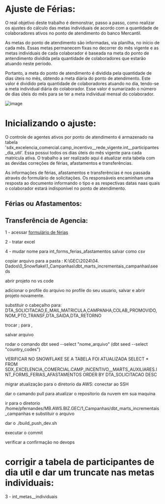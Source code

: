 # Ajuste de Férias:

O real objetivo deste trabalho é demonstrar, passo a passo, como realizar os ajustes do cálculo das metas individuais de acordo com a quantidade de colaboradores ativos no ponto de atendimento do banco Mercantil.

As metas do ponto de atendimento são informadas, via planilha, no início de cada mês. Essas metas permanecem fixas no decorrer do mês vigente e as metas individuais de cada colaborador é baseada na meta do ponto de antendimento dividida pela quantidade de colaboradores que estarão atuando neste período.

Portanto, a meta do ponto de atendimento é dividida pela quantidade de dias úteis no mês, obtendo a meta diária do ponto de atendimento. Este valor é dividido pela quantidade de colaboradores atuando no dia, tendo-se a meta individual diária do colaborador. Esse valor é sumarizado o número de dias úteis do mês para se ter a meta individual mensal do colaborador. 

![image](https://github.com/Banco-Mercantil/adjust_vacation/assets/88452990/5a8dbb72-5650-4002-b171-619e6c4500e4)


# Inicializando o ajuste:

O controle de agentes ativos por ponto de atendimento é armazenado na tabela 'sdx_excelencia_comercial.camp_incentivo__rede_vigente.int__participantes_dia_util'. Essa possui todos os dias úteis do mês vigente para cada matrícula ativa. O trabalho a ser realizado aqui é atualizar esta tabela com as devidas correções de férias, afastamentos e transferências.

As informações de férias, afastamentos e transferências é nos passada através do formulário de solicitações. Os responsáveis encaminham uma resposta ao documento informando o tipo e as respectivas datas naas quais o colaborador estará indisponível no ponto de atendimento.


## Férias ou Afastamentos:


## Transferência de Agencia:


1 - acessar [formulário de férias](https://docs.google.com/forms/d/132G94v3b3_ARW8Av-g0MYTq718l9n01_tJnyntrgnvk/edit#responses)

2 - tratar excel

4 - mudar nome para int_forms_ferias_afastamentos salvar como csv

copiar arquivo para a pasta : K:\GEC\2024\04. Dados\0_Snowflake\1_Campanhas\dbt_marts_incrementais_campanhas\seeds

abrir projeto no vs code

adicionar o profile do arquivo no profile do seu usuario, salvar e abrir projeto novamente.

substituir o cabeçalho para: DTA_SOLICITACAO,E_MAIL,MATRICULA,CAMPANHA,COLAB_PROMOVIDO,NOM_PTO_TRANSF,DTA_SAIDA,DTA_RETORNO

trocar ; para ,

salvar arquivo

rodar o comando dbt seed --select "nome_arquivo" (dbt seed --select "country_codes")

VERIFICAR NO SNOWFLAKE SE A TABELA FOI ATUALIZADA SELECT * FROM SDX_EXCELENCIA_COMERCIAL.CAMP_INCENTIVO__MARTS_AUXILIARES.INT_FORMS_FERIAS_AFASTAMENTOS
ORDER BY DTA_SOLICITACAO DESC

migrar atualização para o diretorio da AWS: conectar ao SSH

dar o camando pull para atualizar o repositorio da nuvem em sua maquina

ir para o diretorio /home/pfernandes/MB.AWS.BIZ.GEC/1_Campanhas/dbt_marts_incrementais_campanhas e substituir o arquivo

dar o ./build_push_dev.sh

executar o commit

verificar a confirmação no devops

# corrigir a tabela de participantes de dia util e dar um truncate nas metas individuais:











3 - int_metas__individuais




